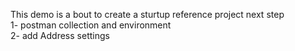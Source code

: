 This demo is a bout to create a sturtup reference project
next step <br>
1- postman collection and environment <br>
2- add Address settings <br>

